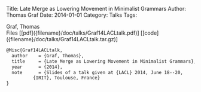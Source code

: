 Title: Late Merge as Lowering Movement in Minimalist Grammars
Author: Thomas Graf
Date: 2014-01-01
Category: Talks
Tags: 

<div markdown class="authors">
Graf, Thomas
</div>

<div markdown class="files">
<span id="files-title">Files</span>
[[pdf]({filename}/doc/talks/Graf14LACLtalk.pdf)]
[[code]({filename}/doc/talks/Graf14LACLtalk.tar.gz)]
</div>

~~~latex
@Misc{Graf14LACLtalk,
  author	= {Graf, Thomas},
  title		= {Late Merge as Lowering Movement in Minimalist Grammars},
  year		= {2014},
  note		= {Slides of a talk given at {LACL} 2014, June 18--20,
		  {IRIT}, Toulouse, France}
}
~~~
